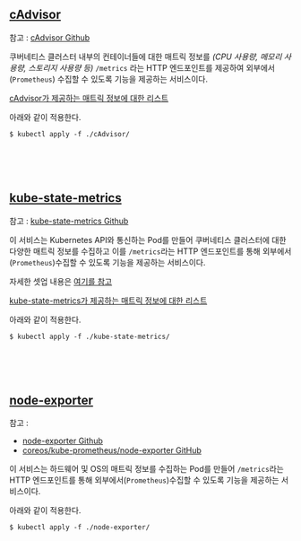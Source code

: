 ## [cAdvisor](./cAdvisor/)
참고 : [cAdvisor Github](https://github.com/google/cadvisor/tree/master/deploy/kubernetes)

쿠버네티스 클러스터 내부의 컨테이너들에 대한 매트릭 정보를 *(CPU 사용량, 메모리 사용량, 스토리지 사용량 등)*  ```/metrics``` 라는 HTTP 엔드포인트를 제공하여 외부에서(```Prometheus```) 수집할 수 있도록 기능을 제공하는 서비스이다.

[cAdvisor가 제공하는 매트릭 정보에 대한 리스트](https://github.com/google/cadvisor/blob/master/docs/storage/prometheus.md)


아래와 같이 적용한다.

```
$ kubectl apply -f ./cAdvisor/
``` 

<br> <br> <br> 


## [kube-state-metrics](./kube-state-metrics/)
참고 : [kube-state-metrics Github](https://github.com/kubernetes/kube-state-metrics)

이 서비스는 Kubernetes API와 통신하는 Pod를 만들어 쿠버네티스 클러스터에 대한 다양한 매트릭 정보를 수집하고 이를 ```/metrics```라는 HTTP 엔드포인트를 통해 외부에서(```Prometheus```)수집할 수 있도록 기능을 제공하는 서비스이다.

자세한 셋업 내용은 [여기를 참고](https://www.notion.so/bscnote/kube-state-metrics-b48da141bf7543359bed4ce64f8a0a23)

[kube-state-metrics가 제공하는 매트릭 정보에 대한 리스트](https://github.com/kubernetes/kube-state-metrics/tree/master/docs)


아래와 같이 적용한다.

```
$ kubectl apply -f ./kube-state-metrics/
```

<br> <br> <br> 


## [node-exporter](./node-exporter/)
참고 : 
- [node-exporter Github](https://github.com/prometheus/node_exporter)
- [coreos/kube-prometheus/node-exporter GitHub](https://github.com/coreos/kube-prometheus/blob/master/manifests/)

이 서비스는 하드웨어 및 OS의 매트릭 정보를 수집하는 Pod를 만들어 ```/metrics```라는 HTTP 엔드포인트를 통해 외부에서(```Prometheus```)수집할 수 있도록 기능을 제공하는 서비스이다.


아래와 같이 적용한다.

```
$ kubectl apply -f ./node-exporter/
```